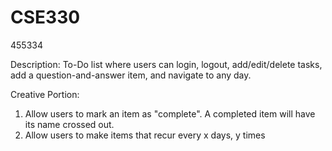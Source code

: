 # CSE330
455334

Description:
To-Do list where users can login, logout, add/edit/delete tasks, add a question-and-answer item, and navigate to any day.

Creative Portion:
1) Allow users to mark an item as "complete".  A completed item will have its name crossed out.
2) Allow users to make items that recur every x days, y times
